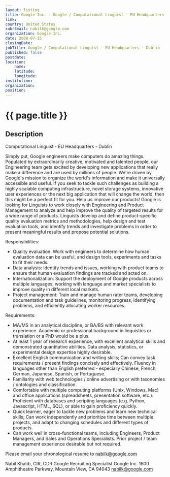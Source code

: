 ```yaml
---
layout: listing
title: Google Inc. - Google / Computational Linguist - EU Headquarters - Dublin
link:
country: United States
subrEmail: nabilk@google.com
organization: Google Inc. 
date: 2008-07-15
closingDate: 
jobTitle: Google / Computational Linguist - EU Headquarters - Dublin
published: false
postdate:
location:
    name: 
    latitude: 
    longitude: 
institution: 
organization: 
position: 
--- 
```



# {{ page.title }}

## Description






Computational Linguist - EU Headquarters - Dublin


Simply put, Google engineers make computers do amazing things. Populated by extraordinarily creative, motivated and talented people, our Engineering team gets excited by developing new applications that really make a difference and are used by millions of people. We're driven by Google's mission to organize the world's information and make it universally accessible and useful. If you seek to tackle such challenges as building a highly scalable computing infrastructure, novel storage systems, innovative user experiences or the next big application that will change the world, then this might be a perfect fit for you.
Help us improve our products! Google is looking for Linguists to work closely with Engineering and Product Management to analyze and help improve the quality of targeted results for a wide range of products. Linguists develop and define product-specific quality evaluation metrics and methodologies, help design and test evaluation tools, and identify trends and investigate problems in order to present meaningful results and propose potential solutions.

Responsibilities:

   * Quality evaluation: Work with engineers to determine how human evaluation data can be useful, and design tools, experiments and tasks to fit their needs.
   * Data analysis: Identify trends and issues, working with product teams to ensure that human evaluation findings are tracked and acted on.
   * Internationalization: Support the deployment of Google products across multiple languages, working with language and market specialists to improve quality in different local markets.
   * Project management: Train and manage human rater teams, developing documentation and task guidelines, monitoring progress, identifying problems, and efficiently allocating worker resources.

Requirements:

   * MA/MS in an analytical discipline, or BA/BS with relevant work experience. Academic or professional background in linguistics or translation or a PhD would be a plus.
   * At least 1 year of research experience, with excellent analytical skills and demonstrated quantitative abilities. Data analysis, statistics, or experimental design expertise highly desirable.
   * Excellent English communication and writing skills; Can convey task requirements / present findings concisely and effectively. Fluency in languages other than English preferred - especially Chinese, French, German, Japanese, Spanish, or Portuguese.
   * Familiarity with web technologies / online advertising or with taxonomies / ontologies and classification.
   * Comfortable with multiple computing platforms (Unix, Windows, Mac) and office applications (spreadsheets, presentation software, etc.). Proficient with databases and scripting languages (e.g. Python, Javascript, HTML, SQL), or able to gain proficiency quickly.
   * Quick learner, eager to tackle new problems and learn new technical skills; Can work independently and prioritize time between multiple projects, and adapt to changing schedules and different types of products.
   * Can work well in cross-functional teams, including Engineers, Product Managers, and Sales and Operations Specialists. Prior project / team management experience desirable but not required.


Please email your chronological resume to nabilk@google.com

Nabil Khatib, CIR, CDR
Google Recruiting Specialist
Google Inc.
1600 Amphitheatre Parkway, Mountain View, CA 94043
nabilk@google.com









</p>
